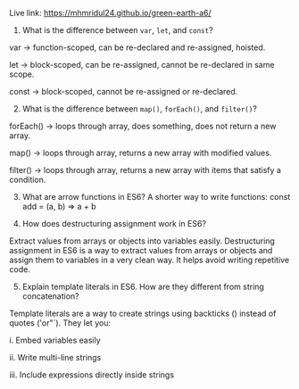 Live link: https://mhmridul24.github.io/green-earth-a6/



1) What is the difference between `var`, `let`, and `const`?

var → function-scoped, can be re-declared and re-assigned, hoisted.

let → block-scoped, can be re-assigned, cannot be re-declared in same scope.

const → block-scoped, cannot be re-assigned or re-declared.

2) What is the difference between `map()`, `forEach()`, and `filter()`?

forEach() → loops through array, does something, does not return a new array.

map() → loops through array, returns a new array with modified values.

filter() → loops through array, returns a new array with items that satisfy a condition.

3) What are arrow functions in ES6?
A shorter way to write functions: const add = (a, b) => a + b

4) How does destructuring assignment work in ES6?

Extract values from arrays or objects into variables easily. Destructuring assignment in ES6 is a way to extract values from arrays or objects and assign them to variables in a very clean way. It helps avoid writing repetitive code.

5) Explain template literals in ES6. How are they different from string concatenation?

Template literals are a way to create strings using backticks () instead of quotes ('or"`). They let you:

i. Embed variables easily

ii. Write multi-line strings

iii. Include expressions directly inside strings
